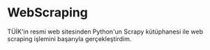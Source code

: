 # WebScraping
TÜİK'in resmi web sitesinden Python'un Scrapy kütüphanesi ile web scraping işlemini başarıyla gerçekleştirdim.
